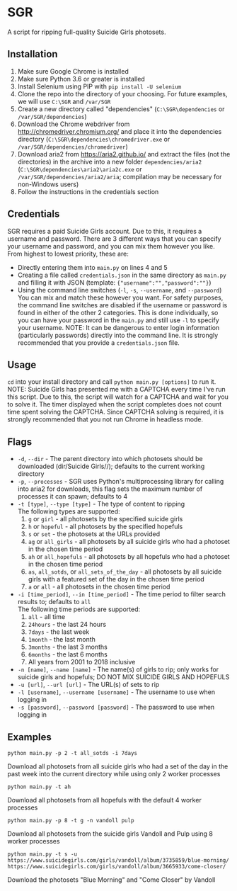 # SGR
A script for ripping full-quality Suicide Girls photosets.

## Installation
1) Make sure Google Chrome is installed
2) Make sure Python 3.6 or greater is installed
3) Install Selenium using PIP with `pip install -U selenium`
4) Clone the repo into the directory of your choosing. For future examples, we will use `C:\SGR` and `/var/SGR`
5) Create a new directory called "dependencies" (`C:\SGR\dependencies` or `/var/SGR/dependencies`)
6) Download the Chrome webdriver from http://chromedriver.chromium.org/ and place it into the dependencies directory (`C:\SGR\dependencies\chromedriver.exe` or `/var/SGR/dependencies/chromedriver`)
7) Download aria2 from https://aria2.github.io/ and extract the files (not the directories) in the archive into a new folder `dependencies/aria2` (`C:\SGR\dependencies\aria2\aria2c.exe` or `/var/SGR/dependencies/aria2/aria`; compilation may be necessary for non-Windows users)
8) Follow the instructions in the credentials section

## Credentials
SGR requires a paid Suicide Girls account. Due to this, it requires a username and password. There are 3 different ways that you can specify your username and password, and you can mix them however you like. From highest to lowest priority, these are:
* Directly entering them into `main.py` on lines 4 and 5
* Creating a file called `credentials.json` in the same directory as `main.py` and filling it with JSON (template: `{"username":"","password":""}`)
* Using the command line switches (`-l`, `-s`, `--username`, and `--password`)
You can mix and match these however you want. For safety purposes, the command line switches are disabled if the username or password is found in either of the other 2 categories. This is done individually, so you can have your password in the `main.py` and still use `-l` to specify your username. 
NOTE: It can be dangerous to enter login information (particularly passwords) directly into the command line. It is strongly recommended that you provide a `credentials.json` file. 

## Usage
`cd` into your install directory and call `python main.py [options]` to run it.  
NOTE: Suicide Girls has presented me with a CAPTCHA every time I've run this script. Due to this, the script will watch for a CAPTCHA and wait for you to solve it. The timer displayed when the script completes does not count time spent solving the CAPTCHA. Since CAPTCHA solving is required, it is strongly recommended that you not run Chrome in headless mode.

## Flags
* `-d`, `--dir` - The parent directory into which photosets should be downloaded (dir/Suicide Girls/<girl>/<set>); defaults to the current working directory  
* `-p`, `--processes` - SGR uses Python's multiprocessing library for calling into aria2 for downloads, this flag sets the maximum number of processes it can spawn; defaults to 4  
* `-t [type]`, `--type [type]` - The type of content to ripping  
    The following types are supported:  
	1. `g` or `girl` - all photosets by the specified suicide girls  
	2. `h` or `hopeful` - all photosets by the specified hopefuls  
	3. `s` or `set` - the photosets at the URLs provided  
	4. `ag` or `all_girls` - all photosets by all suicide girls who had a photoset in the chosen time period  
	5. `ah` or `all_hopefuls` - all photosets by all hopefuls who had a photoset in the chosen time period  
	6. `as`, `all_sotds`, or `all_sets_of_the_day` - all photosets by all suicide girls with a featured set of the day in the chosen time period  
	7. `a` or `all` - all photosets in the chosen time period  
* `-i [time_period]`, `--in [time_period]` - The time period to filter search results to; defaults to `all`  
    The following time periods are supported:  
	1. `all` - all time  
	2. `24hours` - the last 24 hours  
	3. `7days` - the last week  
	4. `1month` - the last month  
	5. `3months` - the last 3 months  
	6. `6months` - the last 6 months  
	7. All years from 2001 to 2018 inclusive  
* `-n [name]`, `--name [name]` - The name(s) of girls to rip; only works for suicide girls and hopefuls; DO NOT MIX SUICIDE GIRLS AND HOPEFULS  
* `-u [url]`, `--url [url]` - The URL(s) of sets to rip  
* `-l [username]`, `--username [username]` - The username to use when logging in
* `-s [password]`, `--password [password]` - The password to use when logging in

## Examples
```
python main.py -p 2 -t all_sotds -i 7days
```
Download all photosets from all suicide girls who had a set of the day in the past week into the current directory while using only 2 worker processes

```
python main.py -t ah
```
Download all photosets from all hopefuls with the default 4 worker processes

```
python main.py -p 8 -t g -n vandoll pulp
```
Download all photosets from the suicide girls Vandoll and Pulp using 8 worker processes

```
python main.py -t s -u https://www.suicidegirls.com/girls/vandoll/album/3735859/blue-morning/ https://www.suicidegirls.com/girls/vandoll/album/3665933/come-closer/
```
Download the photosets "Blue Morning" and "Come Closer" by Vandoll